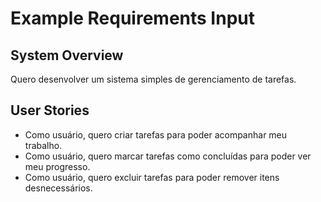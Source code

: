 # Example Requirements Input

## System Overview
Quero desenvolver um sistema simples de gerenciamento de tarefas.

## User Stories
- Como usuário, quero criar tarefas para poder acompanhar meu trabalho.
- Como usuário, quero marcar tarefas como concluídas para poder ver meu progresso.
- Como usuário, quero excluir tarefas para poder remover itens desnecessários.
